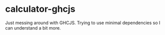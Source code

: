 # calculator-ghcjs

Just messing around with GHCJS. Trying to use minimal dependencies so I can understand a bit more.
